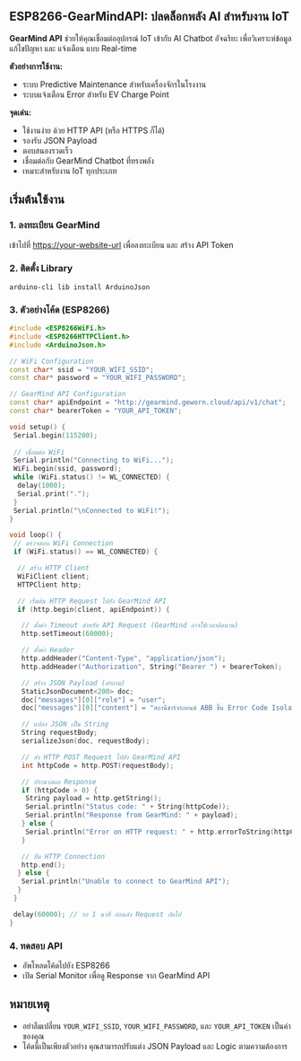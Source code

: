 ## ESP8266-GearMindAPI: ปลดล็อกพลัง AI สำหรับงาน IoT 

**GearMind API** ช่วยให้คุณเชื่อมต่ออุปกรณ์ IoT เข้ากับ AI Chatbot อัจฉริยะ เพื่อวิเคราะห์ข้อมูล แก้ไขปัญหา และ แจ้งเตือน แบบ Real-time  

**ตัวอย่างการใช้งาน:**

* ระบบ Predictive Maintenance สำหรับเครื่องจักรในโรงงาน 
* ระบบแจ้งเตือน Error สำหรับ EV Charge Point 

**จุดเด่น:**

* ใช้งานง่าย ด้วย HTTP API (หรือ HTTPS ก็ได้)
* รองรับ JSON Payload 
* ตอบสนองรวดเร็ว 
* เชื่อมต่อกับ GearMind Chatbot  ที่ทรงพลัง 
* เหมาะสำหรับงาน IoT ทุกประเภท 

## เริ่มต้นใช้งาน 

### 1. ลงทะเบียน GearMind 

เข้าไปที่ [https://your-website-url](https://your-website-url)  เพื่อลงทะเบียน และ สร้าง API Token 

### 2. ติดตั้ง Library 

```
arduino-cli lib install ArduinoJson
```

### 3. ตัวอย่างโค้ด (ESP8266)

```cpp
#include <ESP8266WiFi.h>
#include <ESP8266HTTPClient.h>
#include <ArduinoJson.h>

// WiFi Configuration 
const char* ssid = "YOUR_WIFI_SSID";    
const char* password = "YOUR_WIFI_PASSWORD"; 

// GearMind API Configuration 
const char* apiEndpoint = "http://gearmind.geworn.cloud/api/v1/chat";  
const char* bearerToken = "YOUR_API_TOKEN"; 

void setup() {
 Serial.begin(115200); 
 
 // เชื่อมต่อ WiFi 
 Serial.println("Connecting to WiFi..."); 
 WiFi.begin(ssid, password); 
 while (WiFi.status() != WL_CONNECTED) { 
  delay(1000); 
  Serial.print("."); 
 }
 Serial.println("\nConnected to WiFi!"); 
}

void loop() {
 // ตรวจสอบ WiFi Connection 
 if (WiFi.status() == WL_CONNECTED) { 

  // สร้าง HTTP Client 
  WiFiClient client; 
  HTTPClient http; 

  // เริ่มต้น HTTP Request ไปยัง GearMind API 
  if (http.begin(client, apiEndpoint)) { 

   // ตั้งค่า Timeout สำหรับ API Request (GearMind อาจใช้เวลาคิดนาน)
   http.setTimeout(60000); 

   // ตั้งค่า Header 
   http.addHeader("Content-Type", "application/json"); 
   http.addHeader("Authorization", String("Bearer ") + bearerToken); 

   // สร้าง JSON Payload (คำถาม) 
   StaticJsonDocument<200> doc; 
   doc["messages"][0]["role"] = "user"; 
   doc["messages"][0]["content"] = "สถานีชาร์จรถยนต์ ABB ขึ้น Error Code Isolation Test Failed แก้ไขอย่างไร"; 

   // แปลง JSON เป็น String 
   String requestBody; 
   serializeJson(doc, requestBody); 

   // ส่ง HTTP POST Request ไปยัง GearMind API 
   int httpCode = http.POST(requestBody); 

   // ประมวลผล Response 
   if (httpCode > 0) { 
    String payload = http.getString(); 
    Serial.println("Status code: " + String(httpCode)); 
    Serial.println("Response from GearMind: " + payload); 
   } else { 
    Serial.println("Error on HTTP request: " + http.errorToString(httpCode)); 
   }

   // ปิด HTTP Connection 
   http.end(); 
  } else { 
   Serial.println("Unable to connect to GearMind API"); 
  }
 }

 delay(60000); // รอ 1 นาที ก่อนส่ง Request ถัดไป 
}
```

### 4. ทดสอบ API 

* อัพโหลดโค้ดไปยัง ESP8266  
* เปิด Serial Monitor เพื่อดู Response จาก GearMind API 

## หมายเหตุ 

* อย่าลืมเปลี่ยน `YOUR_WIFI_SSID`, `YOUR_WIFI_PASSWORD`, และ `YOUR_API_TOKEN` เป็นค่าของคุณ 
* โค้ดนี้เป็นเพียงตัวอย่าง คุณสามารถปรับแต่ง JSON Payload และ Logic ตามความต้องการ 
